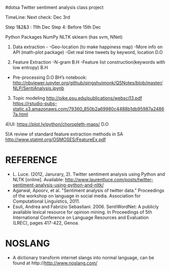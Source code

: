#dotsa 
Twitter sentiment analysis class project

TimeLine: 
Next check: Dec 3rd

Step 1&2&3 : 11th Dec
Step 4: Before 15th Dec 


Python Packages
NumPy
NLTK
sklearn (has svm, NNet)


1)  Data extraction -
-Geo-location (to make happiness map)
-More info on API (math-plot package)
-Get real time tweets by keyword, location D.O


2) Feature Extraction 
  -N-gram B.H
  -Feature list construction(keywords with low entropy) B.H
 - Pre-processing  D.O
BH’s notebook:       http://nbviewer.jupyter.org/github/qingshuimonk/QSNotes/blob/master/NLP/SentiAnalysis.ipynb


3) Topic modeling 
   http://pike.psu.edu/publications/websci13.pdf
https://rstudio-pubs-static.s3.amazonaws.com/79360_850b2a69980c4488b1db95987a24867a.html


4)UI: https://plot.ly/python/choropleth-maps/ D.O 


5)A review of standard feature extraction methods in SA http://www.statmt.org/OSMOSES/FeatureEx.pdf

# REFERENCE
  * L. Luce. (2012, Janurary, 2). Twitter sentiment analysis using Python and NLTK [online]. Available: http://www.laurentluce.com/posts/twitter-sentiment-analysis-using-python-and-nltk/
  * Agarwal, Apoorv, et al. "Sentiment analysis of twitter data." Proceedings of the workshop on language in social media. Association for Computational Linguistics, 2011.
  * Esuli, Andrea and Fabrizio Sebastiani. 2006. SentiWordNet: A publicly available lexical resource for opinion mining. In Proceedings of 5th International Conference on Language Resources and Evaluation (LREC), pages 417-422, Genoa.

# NOSLANG
  * A dictionary transform internet slangs into normal language, can be found at http://http://www.noslang.com/